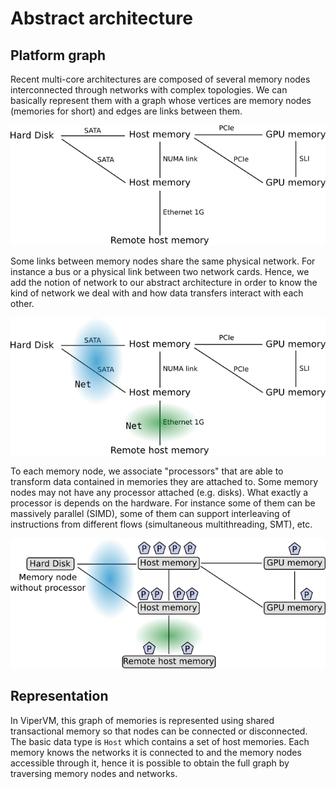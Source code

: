# Abstract architecture

## Platform graph

Recent multi-core architectures are composed of several memory nodes
interconnected through networks with complex topologies. We can basically
represent them with a graph whose vertices are memory nodes (memories for
short) and edges are links between them. 

![Graph of memories](images/abstract_architecture1.png)

Some links between memory nodes share the same physical network. For instance a
bus or a physical link between two network cards. Hence, we add the notion of
network to our abstract architecture in order to know the kind of network we
deal with and how data transfers interact with each other.

![Graph of memories with networks](images/abstract_architecture2.png)

To each memory node, we associate "processors" that are able to transform data
contained in memories they are attached to. Some memory nodes may not have any
processor attached (e.g. disks). What exactly a processor is depends on the
hardware. For instance some of them can be massively parallel (SIMD), some of
them can support interleaving of instructions from different flows
(simultaneous multithreading, SMT), etc.

![Graph of memories with processors](images/abstract_architecture3.png)


## Representation

In ViperVM, this graph of memories is represented using shared transactional
memory so that nodes can be connected or disconnected. The basic data type is
`Host` which contains a set of host memories. Each memory knows the networks it
is connected to and the memory nodes accessible through it, hence it is possible
to obtain the full graph by traversing memory nodes and networks.
